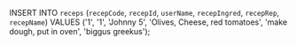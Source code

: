 INSERT INTO `receps` (`recepCode`, `recepId`, `userName`, `recepIngred`, `recepRep`, `recepName`) VALUES ('1', '1', 'Johnny 5', 'Olives, Cheese, red tomatoes', 'make dough, put in oven', 'biggus greekus');
